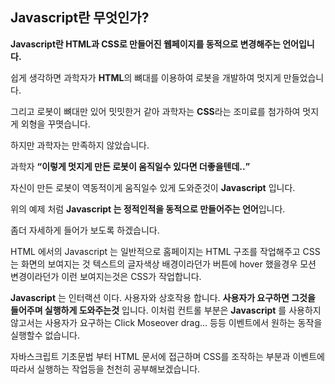 <h2 class="title">Javascript란 무엇인가?</h2>
<strong>
    Javascript란 HTML과 CSS로 만들어진 웹페이지를 동적으로 변경해주는 언어입니다. 
</strong>

<p>쉽게 생각하면 과학자가 <strong>HTML</strong>의 뼈대를 이용하여 로봇을 개발하여 멋지게 만들었습니다.</p>
<p>그리고 로봇이 뼈대만 있어 밋밋한거 같아 과학자는 <strong>CSS</strong>라는 조미료를 첨가하여 멋지게 외형을 꾸몃습니다.</p>
<p>하지만 과학자는 만족하지 않았습니다.</p>
<p>과학자 <strong><q>이렇게 멋지게 만든 로봇이 움직일수 있다면 더좋을텐데..</q></strong></p>
<p>자신이 만든 로봇이 역동적이게 움직일수 있게 도와준것이 <strong>Javascript</strong> 입니다.</p>

위의 예제 처럼 <strong>Javascript 는 정적인적을 동적으로 만들어주는 언어</strong>입니다.

좀더 자세하게 들어가 보도록 하겠습니다.

HTML 에서의 Javascript 는 일반적으로 홈페이지는 HTML 구조를 작업해주고 CSS는 화면의 보여지는 것
텍스트의 글자색상 배경이라던가 버튼에 hover 했을경우 모션 변경이라던가 이런 보여지는것은 CSS가 작업합니다.

<strong>Javascript</strong> 는 인터랙션 이다.
사용자와 상호작용 합니다. <strong>사용자가 요구하면 그것을 들어주며 실행하게 도와주는것</strong> 입니다.
이처럼 컨트롤 부분은 <strong>Javascript</strong> 를 사용하지 않고서는 사용자가 요구하는 Click Moseover drag... 등등 
이벤트에서 원하는 동작을 실행할수 없습니다. 

자바스크립트 기초문법 부터 HTML 문서에 접근하며 CSS를 조작하는 부분과 이벤트에 따라서 실행하는 작업등을 천천히 공부해보겠습니다.
